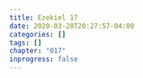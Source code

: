 ```yaml
---
title: Ezekiel 17
date: 2020-03-28T20:27:57-04:00
categories: []
tags: []
chapter: "017"
inprogress: false
---
```


